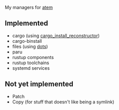 My managers for [atem](https://github.com/jullanggit/atem)
## Implemented
- cargo (using [cargo_install_reconstructor](https://github.com/jullanggit/cargo_install_reconstructor))
- cargo-binstall
- files (using [dots](https://github.com/jullanggit/dots))
- paru
- rustup components
- rustup toolchains
- systemd services

## Not yet implemented
- Patch
- Copy (for stuff that doesn't like being a symlink)

